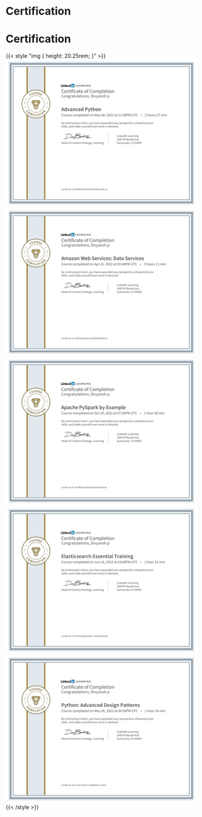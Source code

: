 # Certification


# Certification

{{< style "img { height: 20.25rem; }" >}} 
![](certificates/1.png) 
![](certificates/2.png) 
![](certificates/3.png) 
![](certificates/4.png) 
![](certificates/5.png) 
{{< /style >}} 

